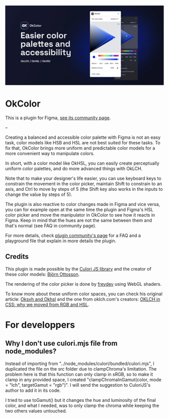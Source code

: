 ![Easier color palettes and accessibility](readme-banner.webp)

# OkColor

This is a plugin for Figma, [see its community page](https://www.figma.com/community/plugin/1173638098109123591/OkColor).

–

Creating a balanced and accessible color palette with Figma is not an easy task, color models like HSB and HSL are not best suited for these tasks. To fix that, OkColor brings more uniform and predictable color models for a more convenient way to manipulate colors.

In short, with a color model like OkHSL, you can easily create perceptually uniform color palettes, and do more advanced things with OkLCH.

Note that to make your designer's life easier, you can use keyboard keys to constrain the movement in the color picker, maintain Shift to constrain to an axis, and Ctrl to move by steps of 5 (the Shift key also works in the inputs to change the value by steps of 5).

The plugin is also reactive to color changes made in Figma and vice versa, you can for example open at the same time the plugin and Figma's HSL color picker and move the manipulator in OkColor to see how it reacts in Figma. Keep in mind that the hues are not the same between them and that's normal (see FAQ in community page).

For more details, check [plugin community's page](https://www.figma.com/community/plugin/1173638098109123591/OkColor) for a FAQ and a playground file that explain in more details the plugin.

## Credits

This plugin is made possible by the [Culori JS library](https://culorijs.org/) and the creator of these color models: [Björn Ottosson](https://bottosson.github.io/).

The rendering of the color picker is done by [freydev](https://github.com/freydev) using WebGL shaders.

To know more about these uniform color spaces, you can check his original article: [Oksvh and Okhsl](https://bottosson.github.io/posts/colorpicker/) and the one from oklch.com's creators: [OKLCH in CSS: why we moved from RGB and HSL](https://evilmartians.com/chronicles/oklch-in-css-why-quit-rgb-hsl).

# For developpers

## Why I don't use culori.mjs file from node_modules?

Instead of importing from "../node_modules/culori/bundled/culori.mjs", I duplicated the file on the src folder due to clampChroma's limitation. The problem here is that this function can only clamp in sRGB, so to make it clamp in any provided space, I created "clampChromaInGamut(color, mode = "lch", targetGamut = "rgb")". I will send the suggestion to CuloriJS's author to add it in its code.

I tried to use toGamut() but it changes the hue and luminosity of the final color, and what I needed, was to only clamp the chroma while keeping the two others values untouched.

